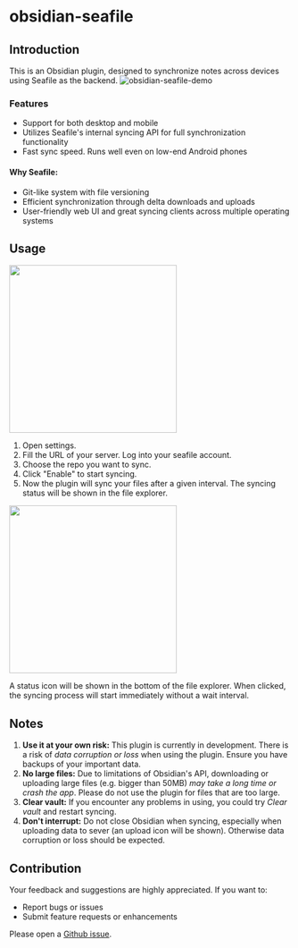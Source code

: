 # obsidian-seafile

## Introduction

This is an Obsidian plugin, designed to synchronize notes across devices using Seafile as the backend.
![obsidian-seafile-demo](https://github.com/conql/obsidian-seafile/assets/49243542/5b8ac9aa-4180-4ca4-9abe-0b94134fd0c1)

### Features
- Support for both desktop and mobile
- Utilizes Seafile's internal syncing API for full synchronization functionality
- Fast sync speed. Runs well even on low-end Android phones

#### Why Seafile:
- Git-like system with file versioning
- Efficient synchronization through delta downloads and uploads
- User-friendly web UI and great syncing clients across multiple operating systems

## Usage
<img src="https://github.com/conql/obsidian-seafile/assets/49243542/26399e88-d054-41cf-ae19-7bc82b178522" width="300">

1. Open settings.
2. Fill the URL of your server. Log into your seafile account.
3. Choose the repo you want to sync.
4. Click "Enable" to start syncing.
5. Now the plugin will sync your files after a given interval. The syncing status will be shown in the file explorer.

<img src="https://github.com/conql/obsidian-seafile/assets/49243542/87ff3636-f79e-4393-849b-d59d933050a1" width="300">

A status icon will be shown in the bottom of the file explorer. When clicked, the syncing process will start immediately without a wait interval.

## Notes
1. **Use it at your own risk:** This plugin is currently in development. There is a risk of *data corruption or loss* when using the plugin. Ensure you have backups of your important data.
2. **No large files:** Due to limitations of Obsidian's API, downloading or uploading large files (e.g. bigger than 50MB) *may take a long time or crash the app*. Please do not use the plugin for files that are too large.
3. **Clear vault:** If you encounter any problems in using, you could try *Clear vault* and restart syncing.
4. **Don't interrupt:** Do not close Obsidian when syncing, especially when uploading data to sever (an upload icon will be shown). Otherwise data corruption or loss should be expected.

## Contribution

Your feedback and suggestions are highly appreciated. If you want to:
- Report bugs or issues
- Submit feature requests or enhancements

Please open a [Github issue](https://github.com/conql/obsidian-seafile/issues).
